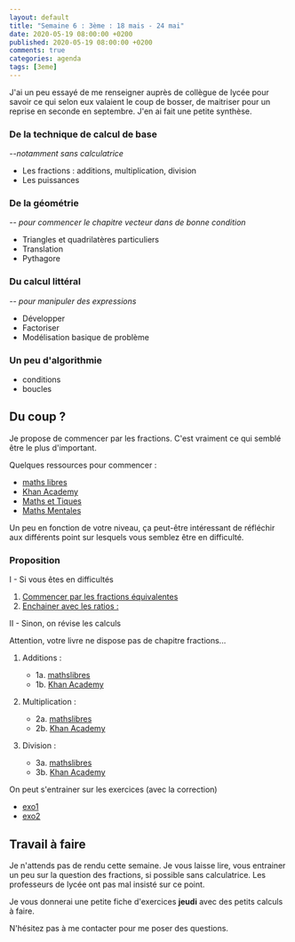 ```yaml
---
layout: default
title: "Semaine 6 : 3ème : 18 mais - 24 mai"
date: 2020-05-19 08:00:00 +0200
published: 2020-05-19 08:00:00 +0200
comments: true
categories: agenda
tags: [3eme]
---
```


J'ai un peu essayé de me renseigner auprès de collègue de lycée pour savoir ce qui selon eux valaient le coup de bosser, de maitriser pour un reprise en seconde en septembre. J'en ai fait une petite synthèse.

### De la technique de calcul de base

*--notamment sans calculatrice*

* Les fractions : additions, multiplication, division
* Les puissances



### De la géométrie

*-- pour commencer le chapitre vecteur dans de bonne condition*

* Triangles et quadrilatères particuliers
* Translation
* Pythagore


### Du calcul littéral

*-- pour manipuler des expressions*

* Développer
* Factoriser
* Modélisation basique de problème

### Un peu d'algorithmie

* conditions
* boucles

## Du coup ?

Je propose de commencer par les fractions. C'est vraiment ce qui semblé être le plus d'important.

Quelques ressources pour commencer :

* [maths libres](https://www.mathslibres.com/fractions.php)
* [Khan Academy](https://fr.khanacademy.org/math/arithmetic/fraction-arithmetic)
* [Maths et Tiques](https://www.maths-et-tiques.fr/index.php/cours-maths/niveau-quatrieme#2)
* [Maths Mentales](http://mathsmentales.net/index.html)

Un peu en fonction de votre niveau, ça peut-être intéressant de réfléchir aux différents point sur lesquels vous semblez être en difficulté.

### Proposition

I - Si vous êtes en difficultés

1. [Commencer par les fractions équivalentes](https://www.mathslibres.com/fractions.php#equivalentes)
2. [Enchainer avec les ratios : ](https://www.mathslibres.com/fractions.php#fractions-rapports-equivalents)

II - Sinon, on révise les calculs

Attention, votre livre ne dispose pas de chapitre fractions... 

1. Additions : 

    * 1a. [mathslibres](https://www.mathslibres.com/fractions.php#fractions-addition)
    * 1b. [Khan Academy](https://fr.khanacademy.org/math/arithmetic/fraction-arithmetic/arith-review-add-sub-fractions/v/visually-adding-fractions-with-unlike-denominators)

2. Multiplication :

    * 2a. [mathslibres](https://www.mathslibres.com/fractions.php#fractions-multiplicacion)
    * 2b. [Khan Academy](https://fr.khanacademy.org/math/arithmetic/fraction-arithmetic/arith-review-multiply-fractions/v/multiplying-a-fraction-by-a-fraction)


3. Division : 

    * 3a. [mathslibres](https://www.mathslibres.com/fractions.php#fractions-division)
    * 3b. [Khan Academy](https://fr.khanacademy.org/math/arithmetic/fraction-arithmetic/arith-review-div-unit-frac-by-whole/e/dividing_fractions_0.5)

On peut s'entrainer sur les exercices (avec la correction)

* [exo1](https://www.mathslibres.com/ordreop/oo_fractions_pemdas_deuxetapes_positive_001.php)
* [exo2](https://www.mathslibres.com/ordreop/oo_fractions_pemdas_troisetapes_negative_001.php)



## Travail à faire

Je n'attends pas de rendu cette semaine. Je vous laisse lire, vous entrainer un peu sur la question des fractions, si possible sans calculatrice. Les professeurs de lycée ont pas mal insisté sur ce point.

Je vous donnerai une petite fiche d'exercices **jeudi** avec des petits calculs à faire.

N'hésitez pas à me contacter pour me poser des questions.
